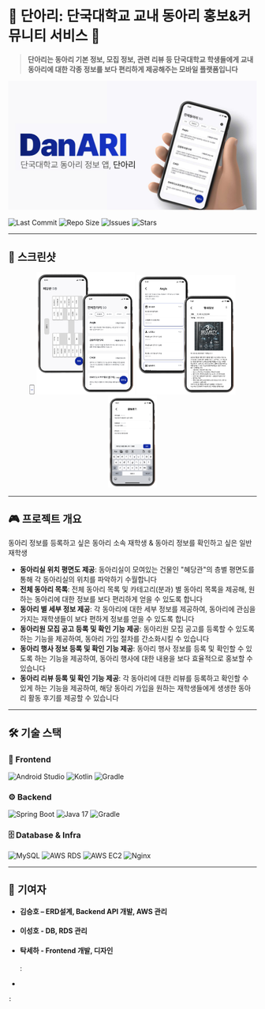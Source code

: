 # 📌 단아리: 단국대학교 교내 동아리 홍보&커뮤니티 서비스 📌
> **단아리는 동아리 기본 정보, 모집 정보, 관련 리뷰 등 단국대학교 학생들에게 교내 동아리에 대한 각종 정보를 보다 편리하게 제공해주는 모바일 플랫폼입니다**  
<p align="center">
  <img src="./docs/title.png" width="800"/>
</p>

![Last Commit](https://img.shields.io/github/last-commit/Ho-01/NAVI_frontend?style=flat-square&label=Last%20Commit&color=000&labelColor=000&logo=git&logoColor=F05032)
![Repo Size](https://img.shields.io/github/repo-size/Ho-01/NAVI_frontend?style=flat-square&label=Repo%20Size&color=000&labelColor=000&logo=github&logoColor=FFFFFF)
![Issues](https://img.shields.io/github/issues/Ho-01/NAVI_frontend?style=flat-square&label=Issues&color=000&labelColor=000&logo=github&logoColor=FFFFFF)
![Stars](https://img.shields.io/github/stars/Ho-01/NAVI_frontend?style=flat-square&label=Stars&color=000&labelColor=000&logo=github&logoColor=FFD700)

---

## 📸 스크린샷

<p align="center">
  <img src="./docs/screenshot1.png" width="10"/>
  <img src="./docs/screenshot2.png" width="200"/>
  <img src="./docs/screenshot3.png" width="200"/>
  <img src="./docs/screenshot4.png" width="100"/>
</p>

---

## 🎮 프로젝트 개요
동아리 정보를 등록하고 싶은 동아리 소속 재학생 & 동아리 정보를 확인하고 싶은 일반 재학생

- **동아리실 위치 평면도 제공**: 동아리실이 모여있는 건물인 "혜당관"의 층별 평면도를 통해 각 동아리실의 위치를 파악하기 수월합니다
- **전체 동아리 목록**: 전체 동아리 목록 및 카테고리(분과) 별 동아리 목록을 제공해, 원하는 동아리에 대한 정보를 보다 편리하게 얻을 수 있도록 합니다
- **동아리 별 세부 정보 제공**: 각 동아리에 대한 세부 정보를 제공하여, 동아리에 관심을 가지는 재학생들이 보다 편하게 정보를 얻을 수 있도록 합니다
- **동아리원 모집 공고 등록 및 확인 기능 제공**: 동아리원 모집 공고를 등록할 수 있도록 하는 기능을 제공하여, 동아리 가입 절차를 간소화시킬 수 있습니다
- **동아리 행사 정보 등록 및 확인 기능 제공**: 동아리 행사 정보를 등록 및 확인할 수 있도록 하는 기능을 제공하여, 동아리 행사에 대한 내용을 보다 효율적으로 홍보할 수 있습니다
- **동아리 리뷰 등록 및 확인 기능 제공**: 각 동아리에 대한 리뷰를 등록하고 확인할 수 있게 하는 기능을 제공하여, 해당 동아리 가입을 원하는 재학생들에게 생생한 동아리 활동 후기를 제공할 수 있습니다

---

## 🛠 기술 스택

### 🎨 Frontend
![Android Studio](https://img.shields.io/badge/-Android%20Studio-000?logo=androidstudio&logoColor=3DDC84&labelColor=000&style=flat-square)
![Kotlin](https://img.shields.io/badge/-Kotlin-000?logo=kotlin&logoColor=7F52FF&labelColor=000&style=flat-square)
![Gradle](https://img.shields.io/badge/-Gradle-000?logo=gradle&logoColor=02303A&labelColor=000&style=flat-square)

### ⚙️ Backend
![Spring Boot](https://img.shields.io/badge/-Spring%20Boot-000?logo=springboot&logoColor=6DB33F&labelColor=000&style=flat-square)
![Java 17](https://img.shields.io/badge/-Java%2017-000?logo=java&logoColor=007396&labelColor=000&style=flat-square)
![Gradle](https://img.shields.io/badge/-Gradle-000?logo=gradle&logoColor=02303A&labelColor=000&style=flat-square)

### 🗄 Database & Infra
![MySQL](https://img.shields.io/badge/-MySQL-000?logo=mysql&logoColor=4479A1&labelColor=000&style=flat-square)
![AWS RDS](https://img.shields.io/badge/-AWS%20RDS-000?logo=amazonrds&logoColor=527FFF&labelColor=000&style=flat-square)
![AWS EC2](https://img.shields.io/badge/-AWS%20EC2-000?logo=amazonaws&logoColor=FF9900&labelColor=000&style=flat-square)
![Nginx](https://img.shields.io/badge/-Nginx-000?logo=nginx&logoColor=009639&labelColor=000&style=flat-square)

---

## 👥 기여자

- #### 김승호 – ERD설계, Backend API 개발, AWS 관리
- #### 이성호 - DB, RDS 관리
- #### 탁세하 - Frontend 개발, 디자인
    
    : 
    
- 
    
    : 
